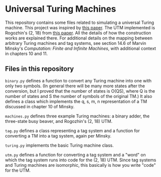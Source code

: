 # Universal Turing Machines

This repository contains some files related to simulating a universal Turing machine. This project was inspired by [this paper](https://arxiv.org/pdf/1904.09828.pdf). The UTM implemented is Rogozhin's (2, 18) from [this paper](https://www.sciencedirect.com/science/article/pii/S0304397596000771). All the details of how the construction works are explained there. For additional details on the mapping between arbitrary Turing machines and tag systems, see section 14.6 of Marvin Minsky's *Computation: Finite and Infinite Machines*, with additional context in chapters 10 and 11.

## Files in this repository

`binary.py` defines a function to convert any Turing machine into one with only two symbols. (In general there will be many more states after the conversion, but I proved that the number of states is O(QS), where Q is the number of states and S the number of symbols of the original TM.) It also defines a class which implements the q, s, m, n representation of a TM discussed in chapter 10 of Minsky.

`machines.py` defines three example Turing machines: a binary adder, the three-state busy beaver, and Rogozhin's (2, 18) UTM.

`tag.py` defines a class representing a tag system and a function for converting a TM into a tag system, again per Minsky.

`turing.py` implements the basic Turing machine class.

`utm.py` defines a function for converting a tag system and a "word" on which the tag system runs into code for the (2, 18) UTM. Since tag systems and Turing machines are isomorphic, this basically is how you write "code" for the UTM.
